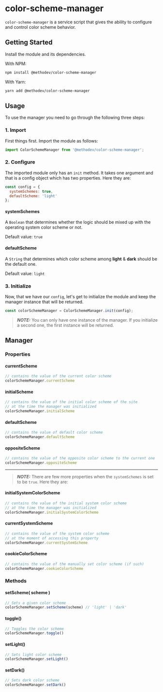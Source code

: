 # color-scheme-manager

`color-scheme-manager` is a service script that gives the ability to configure and control color scheme behavior.

## Getting Started

Install the module and its dependencies.

With NPM:

```sh
npm install @methodev/color-scheme-manager
```

With Yarn:

```sh
yarn add @methodev/color-scheme-manager
```

## Usage

To use the manager you need to go through the following three steps:

### 1. Import

First things first.
Import the module as follows:

```js
import ColorSchemeManager from '@methodev/color-scheme-manager';
```

### 2. Configure

The imported module only has an `init` method. It takes one argument and that is a config object which has two properties. Here they are:

```js
const config = {
  systemSchemes: true,
  defaultScheme: 'light'
};
```

#### systemSchemes

A `Boolean` that determines whether the logic should be mixed up with the operating system color scheme or not.

Default value: `true`

#### defaultScheme

A `String` that determines which color scheme among **light** & **dark** should be the default one.

Default value: `light`

### 3. Initialize

Now, that we have our `config`, let's get to initialize the module and keep the manager instance that will be returned.

```js
const colorSchemeManager = ColorSchemeManager.init(config);
```

> **_NOTE:_**  You can only have one instance of the manager. If you initialize a second one, the first instance will be returned.

## Manager

### Properties

#### currentScheme

```js
// contains the value of the current color scheme
colorSchemeManager.currentScheme
```

#### initialScheme

```js
// contains the value of the initial color scheme of the site
// at the time the manager was initialized
colorSchemeManager.initialScheme
```

#### defaultScheme

```js
// contains the value of default color scheme
colorSchemeManager.defaultScheme
```

#### oppositeScheme

```js
// contains the value of the opposite color scheme to the current one
colorSchemeManager.oppositeScheme
```

---

> **_NOTE:_** There are few more properties when the `systemSchemes` is set to be `true`. Here they are:

#### initialSystemColorScheme

```js
// contains the value of the initial system color scheme
// at the time the manager was initialized
colorSchemeManager.initialSystemColorScheme
```

#### currentSystemScheme

```js
// contains the value of the system color scheme
// at the moment of accessing this property
colorSchemeManager.currentSystemScheme
```

#### cookieColorScheme

```js
// contains the value of the manually set color scheme (if such)
colorSchemeManager.cookieColorScheme
```

### Methods

#### setScheme( scheme )

```js
// Sets a given color scheme
colorSchemeManager.setScheme(scheme) // 'light' | 'dark'
```

#### toggle()

```js
// Toggles the color scheme
colorSchemeManager.toggle()
```

#### setLight()

```js
// Sets light color scheme
colorSchemeManager.setLight()
```

#### setDark()

```js
// Sets dark color scheme
colorSchemeManager.setDark()
```
